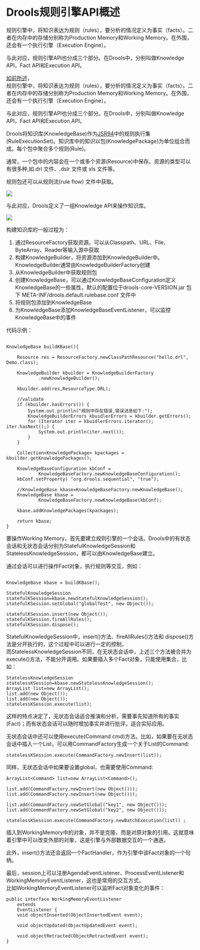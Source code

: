 # Drools规则引擎API概述
规则引擎中，将知识表达为规则（rules），要分析的情况定义为事实（facts）。二者在内存中的存储分别称为Production Memory和Working Memory。在外围，还会有一个执行引擎（Execution Engine）。

与此对应，规则引擎API也分成三个部分。在Drools中，分别叫做Knowledge API，Fact API和Execution API。

[如前所述](https://holbrook.github.io/2012/03/20/rule_engine_1.html)，  
规则引擎中，将知识表达为规则（rules），要分析的情况定义为事实（facts）。二者在内存中的存储分别称为Production Memory和Working Memory。在外围，还会有一个执行引擎（Execution Engine）。

与此对应，规则引擎API也分成三个部分。在Drools中，分别叫做Knowledge API，Fact API和Execution API。

Drools将知识库(KnowledgeBase)作为[JSR94](https://holbrook.github.io/2012/12/07/jsr94.html)中的规则执行集(RuleExecutionSet)。知识库中的知识以包(KnowledgePackage)为单位组合而成。每个包中聚合多个规则(Rule)。

通常，一个包中的内容会在一个或多个资源(Resource)中保存。资源的类型可以有很多种,如.drl 文件、.dslr 文件或 xls 文件等。

规则包还可以从规则流(rule flow) 文件中获取。

![](https://holbrook.github.io/2013/12/20/drools_API/KnowledgeBase.png)

与此对应，Drools定义了一组Knowledge API来操作知识库。

![](https://holbrook.github.io/2013/12/20/drools_API/KnowledgeAPI.png)

构建知识库的一般过程为：

1.  通过ResourceFactory获取资源。可以从Classpath、URL、File、ByteArray、Reader等输入源中获取
2.  构建KnowledgeBuilder，将资源添加到KnowledgeBuilder中。KnowledgeBuilder通常由KnowledgeBuilderFactory创建
3.  从KnowledgeBuilder中获取规则包
4.  创建KnowledgeBase，可以通过KnowledgeBaseConfiguration定义KnowledgeBase的一些属性，默认的配置位于drools-core-VERSION.jar 包下 META-INF/drools.default.rulebase.conf 文件中
5.  将规则包添加到KnowledgeBase
6.  为KnowledgeBase添加KnowledgeBaseEventListener，可以监控KnowledgeBase中的事件

代码示例：

```plain

KnowledgeBase buildKBase(){

	Resource res = ResourceFactory.newClassPathResource("hello.drl", Demo.class);

	KnowledgeBuilder kbuilder = KnowledgeBuilderFactory
			.newKnowledgeBuilder();

	kbuilder.add(res,ResourceType.DRL);

	//validate
	if (kbuilder.hasErrors()) {
		System.out.println("规则中存在错误,错误消息如下:");
		KnowledgeBuilderErrors kbuidlerErrors = kbuilder.getErrors();
		for (Iterator iter = kbuidlerErrors.iterator(); iter.hasNext();) {
			System.out.println(iter.next());
		}
	}

	Collection<KnowledgePackage> kpackages = kbuilder.getKnowledgePackages();

	KnowledgeBaseConfiguration kbConf =
			KnowledgeBaseFactory.newKnowledgeBaseConfiguration();
	kbConf.setProperty( "org.drools.sequential", "true");

	//KnowledgeBase kbase=KnowledgeBaseFactory.newKnowledgeBase();
	KnowledgeBase kbase =
			KnowledgeBaseFactory.newKnowledgeBase(kbConf);

	kbase.addKnowledgePackages(kpackages);

	return kbase;
}
```

要操作Working Memory，首先要建立规则引擎的一个会话。Drools中的有状态会话和无状态会话分别为StatefulKnowledgeSession和StatelessKnowledgeSession，都可以由KnowledgeBase建立。

通过会话可以进行操作Fact对象，执行规则等交互，例如：

```plain

KnowledgeBase kbase = buildKBase();

StatefulKnowledgeSession statefulKSession=kbase.newStatefulKnowledgeSession();
statefulKSession.setGlobal("globalTest", new Object());

statefulKSession.insert(new Object());
statefulKSession.fireAllRules();
statefulKSession.dispose();
```

StatefulKnowledgeSession中，insert()方法、fireAllRules()方法和 dispose()方法是分开执行的，这个过程中可以进行一定的控制，  
而StatelessKnowledgeSession不同，在无状态会话中，上述三个方法被合并为execute()方法，不能分开调用。如果要插入多个Fact对象，只能使用集合，比如：

```plain
StatelessKnowledgeSession statelessKSession=kbase.newStatelessKnowledgeSession();
ArrayList list=new ArrayList();
list.add(new Object());
list.add(new Object());
statelessKSession.execute(list);
```

这样的特点决定了，无状态会话适合推演和分析，需要事先知道所有的事实(Fact)；而有状态会话可以随时增加事实并进行批评，适合实际应用。

无状态会话中还可以使用execute(Command cmd)方法。比如，如果要在无状态会话中插入一个List，可以用CommandFactory生成一个关于List的Command:

```plain
statelessKSession.execute(CommandFactory.newInsert(list));
```

同样，无状态会话中如果要设置global，也需要使用Command:

```plain
ArrayList<Command> list=new ArrayList<Command>();

list.add(CommandFactory.newInsert(new Object()));
list.add(CommandFactory.newInsert(new Object()));

list.add(CommandFactory.newSetGlobal("key1", new Object()));
list.add(CommandFactory.newSetGlobal("key2", new Object()));

statelessKSession.execute(CommandFactory.newBatchExecution(list)) ;
```

插入到WorkingMemory中的对象，并不是克隆，而是对原对象的引用。这就意味着引擎中可以改变外部的对象，这是引擎与外部数据交互的一个通道。

此外，insert()方法还会返回一个FactHandler，作为引擎中该Fact对象的一个句柄。

最后，session上可以注册AgendaEventListener、ProcessEventListener和WorkingMemoryEventListener，这也是常用的交互方式。  
比如WorkingMemoryEventListener可以监听Fact对象变化的事件：

```plain
public interface WorkingMemoryEventListener
    extends
    EventListener {
    void objectInserted(ObjectInsertedEvent event);

    void objectUpdated(ObjectUpdatedEvent event);

    void objectRetracted(ObjectRetractedEvent event);
}
```